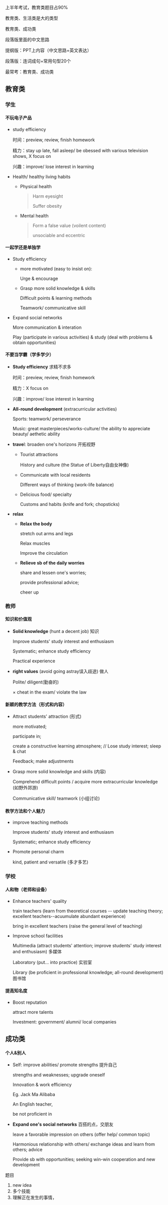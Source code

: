 上半年考试，教育类题目占90%

教育类、生活类是大的类型



教育类、成功类



段落版里面的中文思路



提纲版：PPT上内容（中文思路+英文表达）

段落版：连词成句+常用句型20个

最常考：教育类、成功类



## 教育类

### 学生

#### 不玩电子产品

- study efficiency

  时间：preview, review, finish homework

  精力：stay up late, fall asleep/ be obessed with various television shows, X focus on

  兴趣：improve/ lose interest in learning

- Health/ healthy living habits

  - Physical health

    > Harm eyesight
    >
    > Suffer obesity

  - Mental health

    > Form a false value (voilent content)
    >
    > unsociable and eccentric



#### 一起学还是单独学

- Study efficiency

  - more motivated (easy to insist on):

    Urge & encourage

  - Grasp more solid knowledge & skills

    Difficult points & learning methods

    Teamwork/ communicative skill

  

- Expand social networks

  More communication & interation

  Play (participate in various activities) & study (deal with problems & obtain opportunities)



#### 不要当学霸（学多学少）

- **Study efficiency**  求精不求多

  时间：preview, review, finish homework

  精力：X focus on

  兴趣：improve/ lose interest in learning

- **All-round development** (extracurricular activities)

  Sports: teamwork/ perseverance

  Music: great masterpieces/works-culture/ the ability to appreciate beauty/ aethetic ability

- **trave**l: broaden one's horizons 开拓视野

    - Tourist attractions

      History and culture (the Statue of Liberty自由女神像)

    - Communicate with local residents

      Different ways of thinking (work-life balance)

    - Delicious food/ specialty

      Customs and habits (knife and fork; chopsticks)

- **relax**

    - **Relax the body**
    
      stretch out arms and legs
    
      Relax muscles
    
      Improve the circulation
    
    - **Relieve sb of the daily worries**
    
      share and lessen one's worries; 
    
      provide professional advice; 
    
      cheer up



### 教师

#### 知识和价值观

- **Solid knowledge** (hunt a decent job) 知识

  Improve students' study interest and enthusiasm

  Systematic; enhance study efficiency

  Practical experience

- **right values** (avoid going astray误入歧途) 做人

  Polite/ diligent(勤奋的)

  × cheat in the exam/ violate the law



#### 新颖的教学方法（形式和内容）

- Attract students' attraction (形式)

  more motivated; 

  participate in; 

  create a constructive learning atmosphere; // Lose study interest; sleep & chat

  Feedback; make adjustments

- Grasp more solid knowledge and skills (内容)

  Comprehend difficult points / acquire more extracurricular knowledge (如野外郊游)

  Communicative skill/ teamwork (小组讨论)



#### 教学方法和个人魅力

- improve teaching methods

  Improve students' study interest and enthusiasm

  Systematic; enhance study efficiency

- Promote personal charm

  kind, patient and versatile (多才多艺)



### 学校

#### 人和物（老师和设备）

- Enhance teachers' quality

  train teachers (learn from theoretical courses -- update teaching theory; excellent teachers--acuumulate abundant experience)

  bring in excellent teachers (raise the general level of teaching)

- Improve school facilities

  Multimedia (attract students' attention; improve students' study interest and enthusiasm) 多媒体

  Laboratory (put... into practice) 实验室

  Library (be proficient in professional knowledge; all-round development) 图书馆



#### 提高知名度

- Boost reputation

  attract more talents

  Investment: government/ alumni/ local companies



## 成功类

#### 个人&别人

- Self: improve abilities/ promote strengths 提升自己

  strengths and weaknesses; upgrade oneself

  Innovation & work efficiency

  Eg. Jack Ma Alibaba

  An English teacher, 

  be not proficient in

- **Expand one's social networks** 百搭的点，交朋友

  leave a favorable impression on others (offer help/ common topic)

  Harmonious relationship with others/ exchange ideas and learn from others; advice

  Provide sb with opportunities; seeking win-win cooperation and new development

题目

1. new idea
2. 多个技能
3. 理解正在发生的事情，

